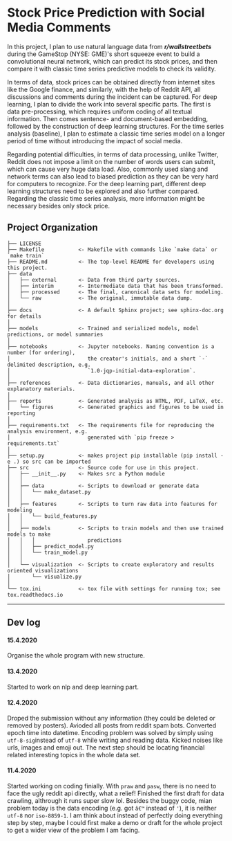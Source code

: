 Stock Price Prediction with Social Media Comments
==============================

In this project, I plan to use natural language data from ***r/wallstreetbets*** during the GameStop (NYSE: GME)'s short squeeze event to build a convolutional neural network, which can predict its stock prices, and then compare it with classic time series predictive models to check its validity.

In terms of data, stock prices can be obtained directly from internet sites like the Google finance, and similarly, with the help of Reddit API, all discussions and comments during the incident can be captured. For deep learning, I plan to divide the work into several specific parts. The first is data pre-processing, which requires uniform coding of all textual information. Then comes sentence- and document-based embedding, followed by the construction of deep learning structures. For the time series analysis (baseline), I plan to estimate a classic time series model on a longer period of time without introducing the impact of social media.

Regarding potential difficulties, in terms of data processing, unlike Twitter, Reddit does not impose a limit on the number of words users can submit, which can cause very huge data load. Also, commonly used slang and network terms can also lead to biased prediction as they can be very hard for computers to recognize. For the deep learning part, different deep learning structures need to be explored and also further compared. Regarding the classic time series analysis, more information might be necessary besides only stock price.

Project Organization
------------

    ├── LICENSE
    ├── Makefile           <- Makefile with commands like `make data` or `make train`
    ├── README.md          <- The top-level README for developers using this project.
    ├── data
    │   ├── external       <- Data from third party sources.
    │   ├── interim        <- Intermediate data that has been transformed.
    │   ├── processed      <- The final, canonical data sets for modeling.
    │   └── raw            <- The original, immutable data dump.
    │
    ├── docs               <- A default Sphinx project; see sphinx-doc.org for details
    │
    ├── models             <- Trained and serialized models, model predictions, or model summaries
    │
    ├── notebooks          <- Jupyter notebooks. Naming convention is a number (for ordering),
    │                         the creator's initials, and a short `-` delimited description, e.g.
    │                         `1.0-jqp-initial-data-exploration`.
    │
    ├── references         <- Data dictionaries, manuals, and all other explanatory materials.
    │
    ├── reports            <- Generated analysis as HTML, PDF, LaTeX, etc.
    │   └── figures        <- Generated graphics and figures to be used in reporting
    │
    ├── requirements.txt   <- The requirements file for reproducing the analysis environment, e.g.
    │                         generated with `pip freeze > requirements.txt`
    │
    ├── setup.py           <- makes project pip installable (pip install -e .) so src can be imported
    ├── src                <- Source code for use in this project.
    │   ├── __init__.py    <- Makes src a Python module
    │   │
    │   ├── data           <- Scripts to download or generate data
    │   │   └── make_dataset.py
    │   │
    │   ├── features       <- Scripts to turn raw data into features for modeling
    │   │   └── build_features.py
    │   │
    │   ├── models         <- Scripts to train models and then use trained models to make
    │   │   │                 predictions
    │   │   ├── predict_model.py
    │   │   └── train_model.py
    │   │
    │   └── visualization  <- Scripts to create exploratory and results oriented visualizations
    │       └── visualize.py
    │
    └── tox.ini            <- tox file with settings for running tox; see tox.readthedocs.io


------------
Dev log
------------
#### 15.4.2020
Organise the whole program with new structure.

#### 13.4.2020
Started to work on nlp and deep learning part.

#### 12.4.2020
Droped the submission without any information (they could be deleted or removed by posters).
Avioded all posts from reddit spam bots.
Converted epoch time into datetime.
Encoding problem was solved by simply using `utf-8-sig`instead of `utf-8` while writing and reading data.
Kicked noises like urls, images and emoji out. 
The next step should be locating financial related interesting topics in the whole data set.

#### 11.4.2020
Started working on coding finially. With `praw` and `pasw`, there is no need to face the ugly reddit api directly, what a relief!
Finished the first draft for data crawling, althrough it runs super slow lol.
Besides the buggy code, mian problem today is the data encoding (e.g. got `â€™` instead of `'`), it is neither `utf-8` nor `iso-8859-1`.
I am think about instead of perfectly doing everything step by step, maybe I could first make a demo or draft for the whole project to get a wider view of the problem I am facing.
